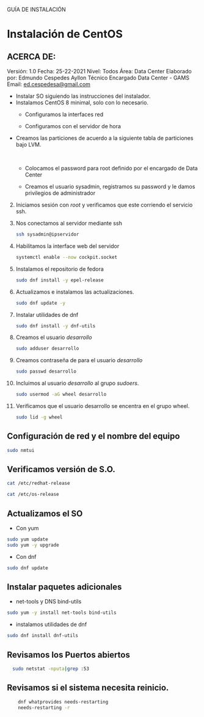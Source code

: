GUÍA DE INSTALACIÓN 

# Instalación de CentOS

## ACERCA DE:

Versión: 1.0
Fecha: 25-22-2021
Nivel: Todos
Área: Data Center
Elaborado por: Edmundo Cespedes Ayllon
Técnico Encargado Data Center - GAMS
Email: [ed.cespedesa@gmail.com](ed.cespedesa@gmail.com)


- Instalar SO siguiendo las instrucciones del instalador.
- Instalamos CentOS 8 minimal, solo con lo necesario.
  * Configuramos la interfaces red 

  * Configuramos con el servidor de hora

* Creamos las particiones de acuerdo a la siguiente tabla de particiones bajo LVM.

  ​    

   * Colocamos  el password para root definido por el encargado de Data Center

   * Creamos el usuario sysadmin, registramos su password y le damos privilegios de administrador

2. Iniciamos sesión con *root* y verificamos que este corriendo el servicio ssh.

3. Nos conectamos al servidor mediante ssh

   ```bash
   ssh sysadmin@ipservidor
   ```

4. Habilitamos la interface web del servidor

   ```bash
   systemctl enable --now cockpit.socket
   ```

5. Instalamos el repositorio de fedora

   ```bash
   sudo dnf install -y epel-release
   ```

6. Actualizamos e instalamos las actualizaciones.

   ```bash
   sudo dnf update -y
   ```

7. Instalar  utilidades de dnf

   ```bash
   sudo dnf install -y dnf-utils
   ```

8. Creamos el usuario *desarrollo*

   ```bash
   sudo adduser desarrollo
   ```

9. Creamos contraseña de para el usuario *desarrollo*

   ```bash
   sudo passwd desarrollo
   ```

10. Incluimos al usuario *desarrollo* al grupo *sudoers*.

    ```bash
    sudo usermod -aG wheel desarrollo
    ```

11. Verificamos que el usuario desarrollo se encentra en el grupo wheel.

    ```bash
    sudo lid -g wheel
    ```

## Configuración de red y el nombre del equipo
```bash
sudo nmtui
```
## Verificamos versión de S.O.

```bash
cat /etc/redhat-release
```
```bash
cat /etc/os-release
```
## Actualizamos el SO

- Con yum

```bash
sudo yum update
sudo yum -y upgrade
```

- Con dnf

```bash
sudo dnf update
```

## Instalar paquetes adicionales 

- net-tools y DNS bind-utils
  
```bash
sudo yum -y install net-tools bind-utils
```

- instalamos utilidades de dnf
```bash
sudo dnf install dnf-utils
```
## Revisamos los Puertos abiertos

```bash
  sudo netstat -nputa|grep :53
```

## Revisamos si el sistema necesita reinicio.

```bash
    dnf whatprovides needs-restarting
    needs-restarting -r
```

